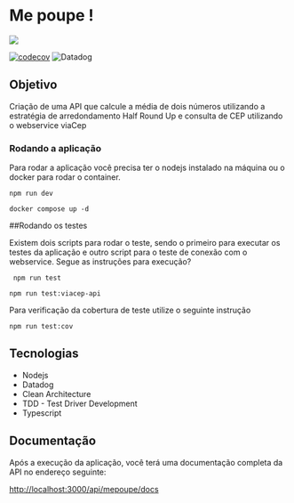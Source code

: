 

#  Me poupe ! 

![](https://mepoupe.com/images/logo.jpg)


[![codecov](https://codecov.io/gh/IBatistaSantos/me-poupe/branch/main/graph/badge.svg?token=NK9YUVJ2CW)](https://codecov.io/gh/IBatistaSantos/me-poupe)
![Datadog](https://img.shields.io/badge/datadog-%23632CA6.svg?style=for-the-badge&logo=datadog&logoColor=white)

## Objetivo

Criação de uma API que calcule a média de dois números utilizando a estratégia de arredondamento Half Round Up e consulta de CEP utilizando o webservice viaCep


###  Rodando a aplicação

Para rodar a aplicação você precisa ter o nodejs instalado na máquina ou o docker para rodar o container. 

`npm run dev` 

`docker compose up -d `

##Rodando os testes

Existem dois scripts para rodar o teste, sendo o primeiro para executar os testes da aplicação e outro script para o teste de conexão com o webservice. Segue as instruções para execução? 

` npm run test` 

 `npm run test:viacep-api `
 
 Para verificação da cobertura de teste utilize o seguinte instrução 
 
 `npm run test:cov`


## Tecnologias

- Nodejs
- Datadog
- Clean Architecture
- TDD - Test Driver Development
- Typescript

## Documentação

Após a execução da aplicação, você terá uma documentação completa da API no endereço seguinte: 

[http://localhost:3000/api/mepoupe/docs](http://localhost:3000/api/mepoupe/docs)
